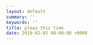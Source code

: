 ```yaml
---
layout: default
summary: ''
keywords: ''
title: pleas this time
date: 2018-02-02 00:00:00 +0000
---
```

